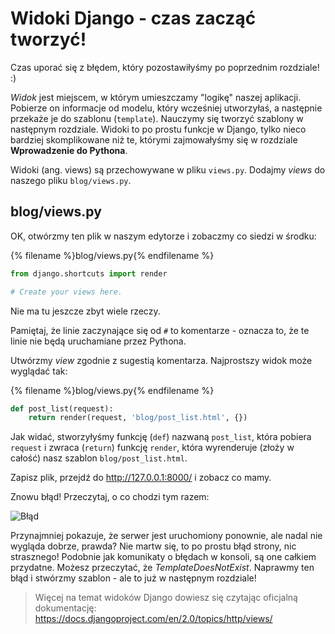 # Widoki Django - czas zacząć tworzyć!

Czas uporać się z błędem, który pozostawiłyśmy po poprzednim rozdziale! :)

*Widok* jest miejscem, w którym umieszczamy "logikę" naszej aplikacji. Pobierze on informacje od modelu, który wcześniej utworzyłaś, a następnie przekaże je do szablonu (`template`). Nauczymy się tworzyć szablony w następnym rozdziale. Widoki to po prostu funkcje w Django, tylko nieco bardziej skomplikowane niż te, którymi zajmowałyśmy się w rozdziale **Wprowadzenie do Pythona**.

Widoki (ang. views) są przechowywane w pliku `views.py`. Dodajmy *views* do naszego pliku `blog/views.py`.

## blog/views.py

OK, otwórzmy ten plik w naszym edytorze i zobaczmy co siedzi w środku:

{% filename %}blog/views.py{% endfilename %}

```python
from django.shortcuts import render

# Create your views here.
```

Nie ma tu jeszcze zbyt wiele rzeczy.

Pamiętaj, że linie zaczynające się od `#` to komentarze - oznacza to, że te linie nie będą uruchamiane przez Pythona.

Utwórzmy *view* zgodnie z sugestią komentarza. Najprostszy widok może wyglądać tak:

{% filename %}blog/views.py{% endfilename %}

```python
def post_list(request):
    return render(request, 'blog/post_list.html', {})
```

Jak widać, stworzyłyśmy funkcję (`def`) nazwaną `post_list`, która pobiera `request` i zwraca (`return`) funkcję `render`, która wyrenderuje (złoży w całość) nasz szablon `blog/post_list.html`.

Zapisz plik, przejdź do http://127.0.0.1:8000/ i zobacz co mamy.

Znowu błąd! Przeczytaj, o co chodzi tym razem:

![Błąd](images/error.png)

Przynajmniej pokazuje, że serwer jest uruchomiony ponownie, ale nadal nie wygląda dobrze, prawda? Nie martw się, to po prostu błąd strony, nic strasznego! Podobnie jak komunikaty o błędach w konsoli, są one całkiem przydatne. Możesz przeczytać, że *TemplateDoesNotExist*. Naprawmy ten błąd i stwórzmy szablon - ale to już w następnym rozdziale!

> Więcej na temat widoków Django dowiesz się czytając oficjalną dokumentację: https://docs.djangoproject.com/en/2.0/topics/http/views/